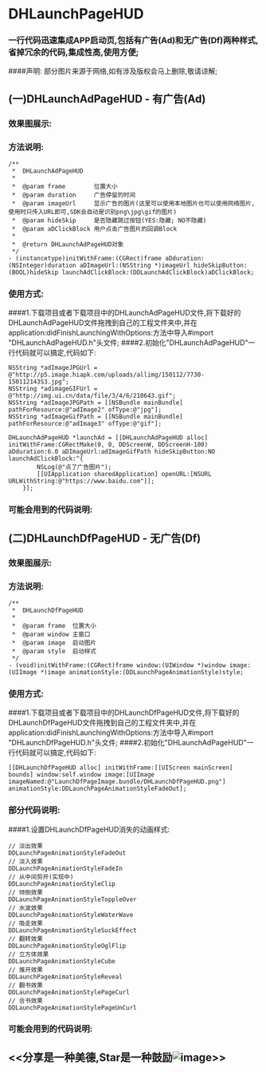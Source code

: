 # DHLaunchPageHUD
### 一行代码迅速集成APP启动页,包括有广告(Ad)和无广告(Df)两种样式,省掉冗余的代码,集成性高,使用方便;
####声明: 部分图片来源于网络,如有涉及版权会马上删除,敬请谅解;
## (一)DHLaunchAdPageHUD - 有广告(Ad)
### 效果图展示:

### 方法说明:
```objc
/**
 *  DHLaunchAdPageHUD
 *
 *  @param frame        位置大小
 *  @param duration     广告停留的时间
 *  @param imageUrl     显示广告的图片(这里可以使用本地图片也可以使用网络图片,使用时只传入URL即可,SDK会自动是识别png\jpg\gif的图片)
 *  @param hideSkip     是否隐藏跳过按钮(YES:隐藏; NO不隐藏)
 *  @param aDClickBlock 用户点击广告图片的回调Block
 *
 *  @return DHLaunchAdPageHUD对象
 */
- (instancetype)initWithFrame:(CGRect)frame aDduration:(NSInteger)duration aDImageUrl:(NSString *)imageUrl hideSkipButton:(BOOL)hideSkip launchAdClickBlock:(DDLaunchAdClickBlock)aDClickBlock;
```

### 使用方式:
####1.下载项目或者下载项目中的DHLaunchAdPageHUD文件,将下载好的DHLaunchAdPageHUD文件拖拽到自己的工程文件夹中,并在application:didFinishLaunchingWithOptions:方法中导入#import "DHLaunchAdPageHUD.h"头文件;
####2.初始化"DHLaunchAdPageHUD"一行代码就可以搞定,代码如下:
```objc
NSString *adImageJPGUrl = @"http://p5.image.hiapk.com/uploads/allimg/150112/7730-150112143S3.jpg";
NSString *adimageGIFUrl = @"http://img.ui.cn/data/file/3/4/6/210643.gif";
NSString *adImageJPGPath = [[NSBundle mainBundle] pathForResource:@"adImage2" ofType:@"jpg"];
NSString *adImageGifPath = [[NSBundle mainBundle] pathForResource:@"adImage3" ofType:@"gif"];

DHLaunchAdPageHUD *launchAd = [[DHLaunchAdPageHUD alloc] initWithFrame:CGRectMake(0, 0, DDScreenW, DDScreenH-100) aDduration:6.0 aDImageUrl:adImageGifPath hideSkipButton:NO launchAdClickBlock:^{
        NSLog(@"点了广告图片");
        [[UIApplication sharedApplication] openURL:[NSURL URLWithString:@"https://www.baidu.com"]];
    }];
```

### 可能会用到的代码说明:

## (二)DHLaunchDfPageHUD - 无广告(Df)
### 效果图展示:

### 方法说明:
```objc
/**
 *  DHLaunchDfPageHUD
 *
 *  @param frame  位置大小
 *  @param window 主窗口
 *  @param image  启动图片
 *  @param style  启动样式
 */
- (void)initWithFrame:(CGRect)frame window:(UIWindow *)window image:(UIImage *)image animationStyle:(DDLaunchPageAnimationStyle)style;
```

### 使用方式:
####1.下载项目或者下载项目中的DHLaunchDfPageHUD文件,将下载好的DHLaunchDfPageHUD文件拖拽到自己的工程文件夹中,并在application:didFinishLaunchingWithOptions:方法中导入#import "DHLaunchDfPageHUD.h"头文件;
####2.初始化"DHLaunchAdPageHUD"一行代码就可以搞定,代码如下:
```objc
[[DHLaunchDfPageHUD alloc] initWithFrame:[[UIScreen mainScreen] bounds] window:self.window image:[UIImage imageNamed:@"LaunchDfPageImage.bundle/DHLaunchDfPageHUD.png"] animationStyle:DDLaunchPageAnimationStyleFadeOut];
```

### 部分代码说明:
####1.设置DHLaunchDfPageHUD消失的动画样式:
```objc
// 淡出效果
DDLaunchPageAnimationStyleFadeOut
// 淡入效果
DDLaunchPageAnimationStyleFadeIn
// 从中间剪开(实现中)
DDLaunchPageAnimationStyleClip
// 倾倒效果
DDLaunchPageAnimationStyleToppleOver
// 水波效果
DDLaunchPageAnimationStyleWaterWave
// 吸走效果
DDLaunchPageAnimationStyleSuckEffect
// 翻转效果
DDLaunchPageAnimationStyleOglFlip
// 立方体效果
DDLaunchPageAnimationStyleCube
// 推开效果
DDLaunchPageAnimationStyleReveal
// 翻书效果
DDLaunchPageAnimationStylePageCurl
// 合书效果
DDLaunchPageAnimationStylePageUnCurl
```

### 可能会用到的代码说明:

## <<分享是一种美德,Star是一种鼓励![image](https://github.com/dingding3w/DHGuidePageHUD/blob/master/DHGuidePageHUD/DHGuidePageHUDExample/DHGuidePageHUDExampleUITests/Untitled-star/Untitled-star.png)>>